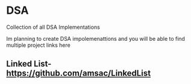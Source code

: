 # DSA
Collection of all DSA Implementations

Im planning to create DSA impolemenattions and you will be able to find multiple project links here <br>
## Linked List- https://github.com/amsac/LinkedList
